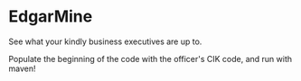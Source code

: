 # EdgarMine
See what your kindly business executives are up to.

Populate the beginning of the code with the officer's CIK code, and run with maven!
